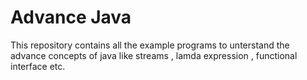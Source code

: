 # Advance Java
This repository contains all the example programs to unterstand the advance concepts of java like streams , lamda expression , functional interface etc.
 